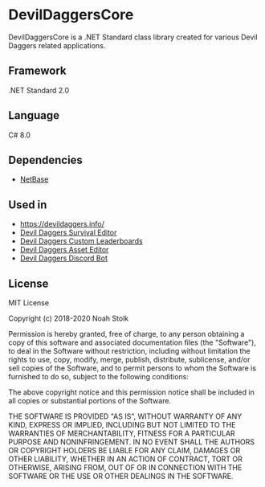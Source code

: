 # DevilDaggersCore
DevilDaggersCore is a .NET Standard class library created for various Devil Daggers related applications.

## Framework
.NET Standard 2.0

## Language
C# 8.0

## Dependencies
- [NetBase](https://github.com/NoahStolk/NetBase)

## Used in
- https://devildaggers.info/
- [Devil Daggers Survival Editor](https://devildaggers.info/Tools/DevilDaggersSurvivalEditor)
- [Devil Daggers Custom Leaderboards](https://devildaggers.info/Tools/DevilDaggersCustomLeaderboards)
- [Devil Daggers Asset Editor](https://devildaggers.info/Tools/DevilDaggersAssetEditor)
- [Devil Daggers Discord Bot](https://github.com/NoahStolk/DevilDaggersDiscordBot)

## License
MIT License

Copyright (c) 2018-2020 Noah Stolk

Permission is hereby granted, free of charge, to any person obtaining a copy
of this software and associated documentation files (the "Software"), to deal
in the Software without restriction, including without limitation the rights
to use, copy, modify, merge, publish, distribute, sublicense, and/or sell
copies of the Software, and to permit persons to whom the Software is
furnished to do so, subject to the following conditions:

The above copyright notice and this permission notice shall be included in all
copies or substantial portions of the Software.

THE SOFTWARE IS PROVIDED "AS IS", WITHOUT WARRANTY OF ANY KIND, EXPRESS OR
IMPLIED, INCLUDING BUT NOT LIMITED TO THE WARRANTIES OF MERCHANTABILITY,
FITNESS FOR A PARTICULAR PURPOSE AND NONINFRINGEMENT. IN NO EVENT SHALL THE
AUTHORS OR COPYRIGHT HOLDERS BE LIABLE FOR ANY CLAIM, DAMAGES OR OTHER
LIABILITY, WHETHER IN AN ACTION OF CONTRACT, TORT OR OTHERWISE, ARISING FROM,
OUT OF OR IN CONNECTION WITH THE SOFTWARE OR THE USE OR OTHER DEALINGS IN THE
SOFTWARE.
